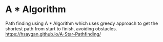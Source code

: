 # A * Algorithm
Path finding using A * Algorithm  which uses greedy approach to get the shortest
path from start to finish, avoiding obstacles.
https://hsaygan.github.io/A-Star-Pathfinding/

